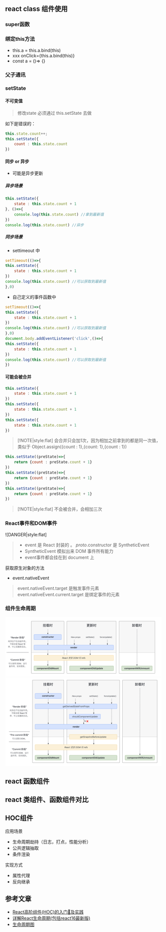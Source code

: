 

## react class 组件使用

### super函数


### 绑定this方法

- this.a = this.a.bind(this)
- xxx onClick={this.a.bind(this)}
- const a = ()=> {}

### 父子通讯


### setState

#### 不可变值

> 修改state 必须通过 this.setState 去做   

如下是错误的：   
```javascript
this.state.count++;
this.setState({
    count : this.state.count
})
```


#### 同步 or 异步

- 可能是异步更新

##### 异步场景
```javascript
this.setState({
    state : this.state.count + 1
}, ()=>{
    console.log(this.state.count) //拿到最新值
})
console.log(this.state.count) //异步
```   

##### 同步场景

- settimeout 中   
```javascript
setTimeout(()=>{
this.setState({
    state : this.state.count + 1
})
console.log(this.state.count) //可以获取到最新值
},0) 
```    
- 自己定义的事件函数中     
```javascript
setTimeout(()=>{
this.setState({
    state : this.state.count + 1
})
console.log(this.state.count) //可以获取到最新值
},0)
document.body.addEventListener('click',()=>{
this.setState({
    state : this.state.count + 1
})
console.log(this.state.count) //可以获取到最新值
})
```  

#### 可能会被合并   

```javascript
this.setState({
    state : this.state.count + 1
})
this.setState({
    state : this.state.count + 1
})
this.setState({
    state : this.state.count + 1
})
```   
> [!NOTE|style:flat]
> 会合并只会加1次，因为相加之前拿到的都是同一次值，类似于 Object.assign({count : 1},{count: 1},{count : 1})    




```javascript
this.setState((preState)=>{
    return {count : preState.count + 1}
})
this.setState((preState)=>{
    return {count : preState.count + 1}
})
this.setState((preState)=>{
    return {count : preState.count + 1}
})
```   
> [!NOTE|style:flat]
> 不会被合并，会相加三次   


### React事件和DOM事件

![DANGER|style:flat]    
> - event 是 React 封装的 。 _proto_.constructor 是 SyntheticEvent  
> - SyntheticEvent 模拟出来 DOM 事件所有能力     
> - event事件都会挂在到 document 上    

获取原生对象的方法
 - event.nativeEvent
> event.nativeEvent.target 是触发事件元素   
> event.nativeEvent.current.target 是绑定事件的元素     


### 组件生命周期

![生命周期1](../../assets/react/lifecycle.png)
![生命周期2](../../assets/react/lifecycle1.png)


## react 函数组件

## react 类组件、函数组件对比
## HOC组件

应用场景
- 生命周期劫持（日志，打点，性能分析）
- 公共逻辑抽取
- 条件渲染

实现方式
- 属性代理 
- 反向继承






## 参考文章

- [React高阶组件(HOC)的入门📖及实践](https://juejin.cn/post/6844904050236850184)
- [详解React生命周期(包括react16最新版)](https://www.jianshu.com/p/514fe21b9914)
- [生命周期图](https://projects.wojtekmaj.pl/react-lifecycle-methods-diagram/)
